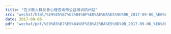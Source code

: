 ```yaml
---
title: "性少数人群友善心理咨询师公益培训杭州站"
src: "wechat/html/%E9%85%B7%E5%84%BF%E8%AE%BA%E5%9D%9B_2017-09-06_%E6%80%A7%E5%B0%91%E6%95%B0%E4%BA%BA%E7%BE%A4%E5%8F%8B%E5%96%84%E5%BF%83%E7%90%86%E5%92%A8%E8%AF%A2%E5%B8%88%E5%85%AC%E7%9B%8A%E5%9F%B9%E8%AE%AD%E6%9D%AD%E5%B7%9E%E7%AB%99.html"
date: 2017-09-06
pdf: "wechat/pdf/%E9%85%B7%E5%84%BF%E8%AE%BA%E5%9D%9B_2017-09-06_%E6%80%A7%E5%B0%91%E6%95%B0%E4%BA%BA%E7%BE%A4%E5%8F%8B%E5%96%84%E5%BF%83%E7%90%86%E5%92%A8%E8%AF%A2%E5%B8%88%E5%85%AC%E7%9B%8A%E5%9F%B9%E8%AE%AD%E6%9D%AD%E5%B7%9E%E7%AB%99.pdf"
---
```

